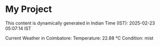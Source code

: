 # My Project

This content is dynamically generated in Indian Time (IST): 2025-02-23 05:07:14 IST


Current Weather in Coimbatore:
Temperature: 22.88 °C
Condition: mist
